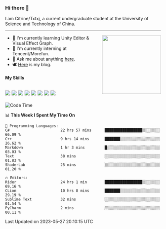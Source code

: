 ### Hi there 👋

I am Citrine/Txtxj, a current undergraduate student at the University of Science and Technology of China.

---

<img align="right" height="190" src="http://github-profile-summary-cards.vercel.app/api/cards/stats?username=txtxj&theme=vue">

- 🌱 I'm currently learning Unity Editor & Visual Effect Graph.
- 🐶 I'm currently interning at Tencent/Morefun.
- 💬 Ask me about anything [here](https://github.com/txtxj/txtxj/issues).
- 🕊️ [Here](https://txtxj.top) is my blog.

#### My Skills

![](https://img.shields.io/badge/C%23-239120?logo=csharp&logoColor=fff)
![](https://img.shields.io/badge/Unity-000000?logo=unity&logoColor=fff)
![](https://img.shields.io/badge/Python-3e74a2?logo=python&logoColor=fff)
![](https://img.shields.io/badge/C++-65318e?logo=cplusplus&logoColor=fff)
![](https://img.shields.io/badge/C-5654a2?logo=c&logoColor=fff)
![](https://img.shields.io/badge/Blender-f5792a?logo=blender&logoColor=fff)
![](https://img.shields.io/badge/MS%20SQL-cc2927?logo=microsoftsqlserver&logoColor=fff)
![](https://img.shields.io/badge/My%20SQL-4479a1?logo=mysql&logoColor=fff)
---

<!--START_SECTION:waka-->
![Code Time](http://img.shields.io/badge/Code%20Time-941%20hrs%2032%20mins-blue)

📊 **This Week I Spent My Time On** 

```text
💬 Programming Languages: 
C#                       22 hrs 57 mins      █████████████████░░░░░░░░   66.09 % 
C++                      9 hrs 14 mins       ███████░░░░░░░░░░░░░░░░░░   26.62 % 
Markdown                 1 hr 3 mins         █░░░░░░░░░░░░░░░░░░░░░░░░   03.03 % 
Text                     38 mins             ░░░░░░░░░░░░░░░░░░░░░░░░░   01.83 % 
ShaderLab                25 mins             ░░░░░░░░░░░░░░░░░░░░░░░░░   01.20 % 

🔥 Editors: 
Rider                    24 hrs 1 min        █████████████████░░░░░░░░   69.16 % 
CLion                    10 hrs 8 mins       ███████░░░░░░░░░░░░░░░░░░   29.19 % 
Sublime Text             32 mins             ░░░░░░░░░░░░░░░░░░░░░░░░░   01.54 % 
PyCharm                  2 mins              ░░░░░░░░░░░░░░░░░░░░░░░░░   00.11 % 
```


 Last Updated on 2023-05-27 20:10:15 UTC
<!--END_SECTION:waka-->

